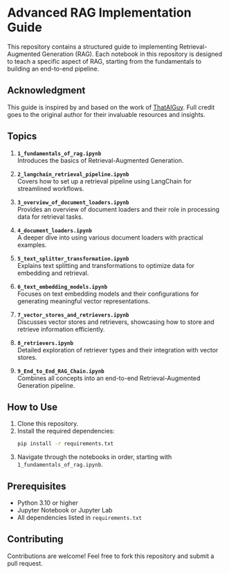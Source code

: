 # Advanced RAG Implementation Guide  

This repository contains a structured guide to implementing Retrieval-Augmented Generation (RAG). Each notebook in this repository is designed to teach a specific aspect of RAG, starting from the fundamentals to building an end-to-end pipeline.

## Acknowledgment
This guide is inspired by and based on the work of [ThatAIGuy](https://github.com/bansalkanav/Generative-AI-Scratch-2-Advance-By-ThatAIGuy). Full credit goes to the original author for their invaluable resources and insights.

## Topics
1. **`1_fundamentals_of_rag.ipynb`**  
   Introduces the basics of Retrieval-Augmented Generation.

2. **`2_langchain_retrieval_pipeline.ipynb`**  
   Covers how to set up a retrieval pipeline using LangChain for streamlined workflows.  

3. **`3_overview_of_document_loaders.ipynb`**  
   Provides an overview of document loaders and their role in processing data for retrieval tasks.  

4. **`4_document_loaders.ipynb`**  
   A deeper dive into using various document loaders with practical examples.  

5. **`5_text_splitter_transformation.ipynb`**  
   Explains text splitting and transformations to optimize data for embedding and retrieval.  

6. **`6_text_embedding_models.ipynb`**  
   Focuses on text embedding models and their configurations for generating meaningful vector representations.  

7. **`7_vector_stores_and_retrievers.ipynb`**  
   Discusses vector stores and retrievers, showcasing how to store and retrieve information efficiently.  

8. **`8_retrievers.ipynb`**  
   Detailed exploration of retriever types and their integration with vector stores.  

9. **`9_End_to_End_RAG_Chain.ipynb`**  
   Combines all concepts into an end-to-end Retrieval-Augmented Generation pipeline.  

## How to Use  
1. Clone this repository.  
2. Install the required dependencies:  
   ```bash
   pip install -r requirements.txt
   ```  
3. Navigate through the notebooks in order, starting with `1_fundamentals_of_rag.ipynb`.  

## Prerequisites  
- Python 3.10 or higher  
- Jupyter Notebook or Jupyter Lab  
- All dependencies listed in `requirements.txt`  

## Contributing  
Contributions are welcome! Feel free to fork this repository and submit a pull request.